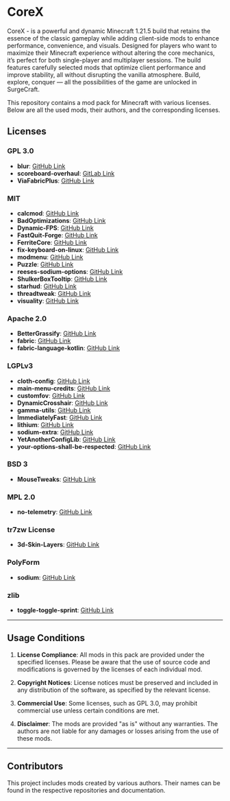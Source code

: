 # CoreX
CoreX - is a powerful and dynamic Minecraft 1.21.5 build that retains the essence of the classic gameplay while adding client-side mods to enhance performance, convenience, and visuals. Designed for players who want to maximize their Minecraft experience without altering the core mechanics, it’s perfect for both single-player and multiplayer sessions. The build features carefully selected mods that optimize client performance and improve stability, all without disrupting the vanilla atmosphere. Build, explore, conquer — all the possibilities of the game are unlocked in SurgeCraft.

This repository contains a mod pack for Minecraft with various licenses. Below are all the used mods, their authors, and the corresponding licenses.

## Licenses

### GPL 3.0
- **blur**: [GitHub Link](https://github.com/f0e/blur)
- **scoreboard-overhaul**: [GitLab Link](https://gitlab.com/horrificdev/scoreboard-overhaul)
- **ViaFabricPlus**: [GitHub Link](https://github.com/ViaVersion/ViaFabricPlus)

### MIT
- **calcmod**: [GitHub Link](https://github.com/js802025/calcmod)
- **BadOptimizations**: [GitHub Link](https://github.com/imthosea/BadOptimizations)
- **Dynamic-FPS**: [GitHub Link](https://github.com/juliand665/Dynamic-FPS)
- **FastQuit-Forge**: [GitHub Link](https://github.com/KalebLangley/FastQuit-Forge)
- **FerriteCore**: [GitHub Link](https://github.com/malte0811/FerriteCore)
- **fix-keyboard-on-linux**: [GitHub Link](https://github.com/ishland/fix-keyboard-on-linux)
- **modmenu**: [GitHub Link](https://github.com/OrnitheMC/modmenu)
- **Puzzle**: [GitHub Link](https://github.com/PuzzleMC/Puzzle)
- **reeses-sodium-options**: [GitHub Link](https://github.com/FlashyReese/reeses-sodium-options)
- **ShulkerBoxTooltip**: [GitHub Link](https://github.com/MisterPeModder/ShulkerBoxTooltip)
- **starhud**: [GitHub Link](https://github.com/Finsider/starhud)
- **threadtweak**: [GitHub Link](https://github.com/kel-cu/threadtweak)
- **visuality**: [GitHub Link](https://github.com/PinkGoosik/visuality)

### Apache 2.0
- **BetterGrassify**: [GitHub Link](https://github.com/UltimatChamp/BetterGrassify)
- **fabric**: [GitHub Link](https://github.com/FabricMC/fabric)
- **fabric-language-kotlin**: [GitHub Link](https://github.com/FabricMC/fabric-language-kotlin)

### LGPLv3
- **cloth-config**: [GitHub Link](https://github.com/shedaniel/cloth-config)
- **main-menu-credits**: [GitHub Link](https://github.com/isXander/main-menu-credits)
- **customfov**: [GitHub Link](https://github.com/illusivesoulworks/customfov)
- **DynamicCrosshair**: [GitHub Link](https://github.com/Crendgrim/DynamicCrosshair)
- **gamma-utils**: [GitHub Link](https://github.com/Sjouwer/gamma-utils)
- **ImmediatelyFast**: [GitHub Link](https://github.com/RaphiMC/ImmediatelyFast)
- **lithium**: [GitHub Link](https://github.com/CaffeineMC/lithium)
- **sodium-extra**: [GitHub Link](https://github.com/FlashyReese/sodium-extra)
- **YetAnotherConfigLib**: [GitHub Link](https://github.com/isXander/YetAnotherConfigLib)
- **your-options-shall-be-respected**: [GitHub Link](https://github.com/shedaniel/your-options-shall-be-respected)

### BSD 3
- **MouseTweaks**: [GitHub Link](https://github.com/YaLTeR/MouseTweaks)

### MPL 2.0
- **no-telemetry**: [GitHub Link](https://github.com/kb-1000/no-telemetry)

### tr7zw License
- **3d-Skin-Layers**: [GitHub Link](https://github.com/tr7zw/3d-Skin-Layers)

### PolyForm
- **sodium**: [GitHub Link](https://github.com/CaffeineMC/sodium)

### zlib
- **toggle-toggle-sprint**: [GitHub Link](https://github.com/celestialfault/toggle-toggle-sprint)

---

## Usage Conditions

1. **License Compliance**: All mods in this pack are provided under the specified licenses. Please be aware that the use of source code and modifications is governed by the licenses of each individual mod.

2. **Copyright Notices**: License notices must be preserved and included in any distribution of the software, as specified by the relevant license.

3. **Commercial Use**: Some licenses, such as GPL 3.0, may prohibit commercial use unless certain conditions are met.

4. **Disclaimer**: The mods are provided "as is" without any warranties. The authors are not liable for any damages or losses arising from the use of these mods.

---

## Contributors

This project includes mods created by various authors. Their names can be found in the respective repositories and documentation.
